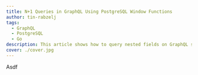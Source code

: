 ```yaml
---
title: N+1 Queries in GraphQL Using PostgreSQL Window Functions
author: tin-rabzelj
tags:
  - GraphQL
  - PostgreSQL
  - Go
description: This article shows how to query nested fields on GraphQL server by leveraging PostgreSQL's window functions.
cover: ./cover.jpg
---
```


Asdf
